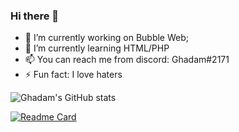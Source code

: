 ### Hi there 👋

- 🔭 I’m currently working on Bubble Web;
- 🌱 I’m currently learning HTML/PHP
- 📫 You can reach me from discord: Ghadam#2171 
- ⚡ Fun fact: I love haters

![Ghadam's GitHub stats](https://github-readme-stats.vercel.app/api?username=GhadamSup&show_icons=true&theme=radical)

[![Readme Card](https://github-readme-stats.vercel.app/api/pin/?username=GhadamSup&repo=github-readme-stats)](https://github.com/GhadamSup/github-readme-stats)

<!--
**GhadamSup/GhadamSup** is a ✨ _special_ ✨ repository because its `README.md` (this file) appears on your GitHub profile.

Here are some ideas to get you started:

- 🔭 I’m currently working on ...
- 🌱 I’m currently learning ...
- 👯 I’m looking to collaborate on ...
- 🤔 I’m looking for help with ...
- 💬 Ask me about ...
- 📫 How to reach me: ...
- 😄 Pronouns: ...
- ⚡ Fun fact: ...
-->
